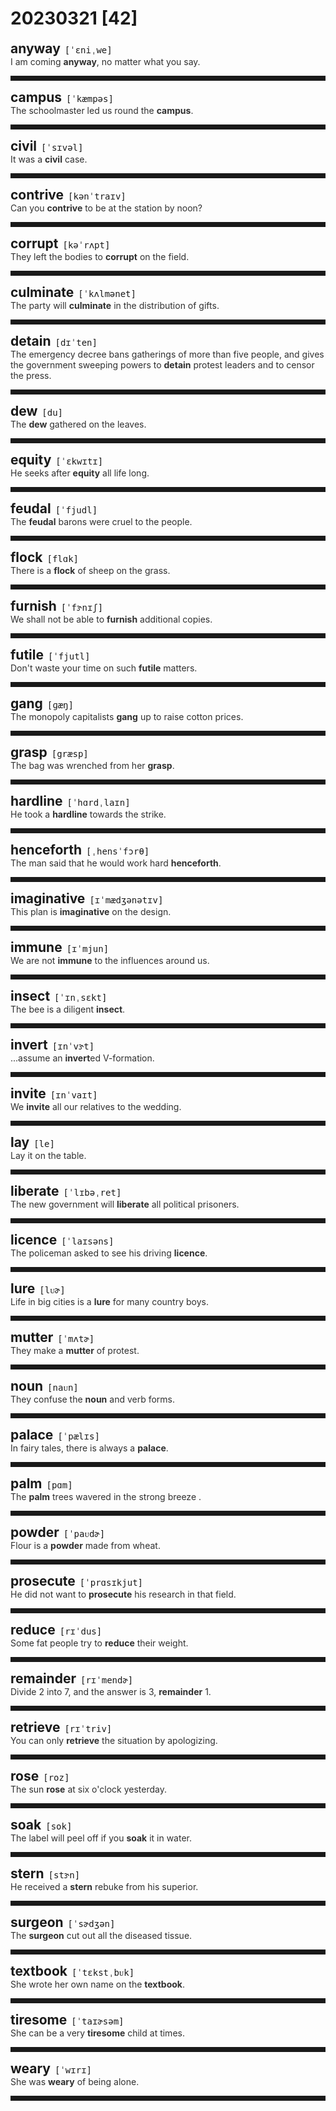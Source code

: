 <style>
/*不显示details的三角符号*/
details > summary::marker {
    display: none;
    content: none;
}
/*去掉外边框*/
details summary{
    outline:none;
    cursor:pointer;/*鼠标放上去之后变成手型*/
}
/*去掉前面默认的小黑三角*/
details summary::-webkit-details-marker{
    display:none; 
}
</style>
# 20230321 [42]  

<div style="display: flex;align-items: baseline;">
    <h2 style="margin-bottom: 0;margin-top: 0">anyway</h2>
    <p style="padding:0 .5em; margin: 0;font-family: monospace;">[ˈɛniˌwe]</p>
    <p class="interpretation_11232" style="display:none ;padding:0 .5em; margin: 0; white-space: nowrap;overflow: hidden;text-overflow: ellipsis;">adv. 不管怎样；无论如何</p>
</div>
<details class="details_11232">
    <summary style="color: #303030;">I am coming <strong>anyway</strong>, no matter what you say.</summary>
    不管你怎么说，我无论如何都要来。
</details>
<hr style="padding-bottom: 0.5em;" />


<div style="display: flex;align-items: baseline;">
    <h2 style="margin-bottom: 0;margin-top: 0">campus</h2>
    <p style="padding:0 .5em; margin: 0;font-family: monospace;">[ˈkæmpəs]</p>
    <p class="interpretation_11232" style="display:none ;padding:0 .5em; margin: 0; white-space: nowrap;overflow: hidden;text-overflow: ellipsis;">n. （大学、学院的）校园</p>
</div>
<details class="details_11232">
    <summary style="color: #303030;">The schoolmaster led us round the <strong>campus</strong>.</summary>
    校长带我们在校园里转了转。
</details>
<hr style="padding-bottom: 0.5em;" />


<div style="display: flex;align-items: baseline;">
    <h2 style="margin-bottom: 0;margin-top: 0">civil</h2>
    <p style="padding:0 .5em; margin: 0;font-family: monospace;">[ˈsɪvəl]</p>
    <p class="interpretation_11232" style="display:none ;padding:0 .5em; margin: 0; white-space: nowrap;overflow: hidden;text-overflow: ellipsis;">adj. 公民的；国内的；民用的；文明的</p>
</div>
<details class="details_11232">
    <summary style="color: #303030;">It was a <strong>civil</strong> case.</summary>
    这是一起民事案件。
</details>
<hr style="padding-bottom: 0.5em;" />


<div style="display: flex;align-items: baseline;">
    <h2 style="margin-bottom: 0;margin-top: 0">contrive</h2>
    <p style="padding:0 .5em; margin: 0;font-family: monospace;">[kənˈtraɪv]</p>
    <p class="interpretation_11232" style="display:none ;padding:0 .5em; margin: 0; white-space: nowrap;overflow: hidden;text-overflow: ellipsis;">v. 图谋；发明；设计；设法做到</p>
</div>
<details class="details_11232">
    <summary style="color: #303030;">Can you <strong>contrive</strong> to be at the station by noon?</summary>
    你能设法在中午前赶到车站吗？
</details>
<hr style="padding-bottom: 0.5em;" />


<div style="display: flex;align-items: baseline;">
    <h2 style="margin-bottom: 0;margin-top: 0">corrupt</h2>
    <p style="padding:0 .5em; margin: 0;font-family: monospace;">[kəˈrʌpt]</p>
    <p class="interpretation_11232" style="display:none ;padding:0 .5em; margin: 0; white-space: nowrap;overflow: hidden;text-overflow: ellipsis;">adj. 腐败的；贪污的；受贿的
v. 使腐败；使堕落；使腐烂</p>
</div>
<details class="details_11232">
    <summary style="color: #303030;">They left the bodies to <strong>corrupt</strong> on the field.</summary>
    他们让尸体在战场上腐烂。
</details>
<hr style="padding-bottom: 0.5em;" />


<div style="display: flex;align-items: baseline;">
    <h2 style="margin-bottom: 0;margin-top: 0">culminate</h2>
    <p style="padding:0 .5em; margin: 0;font-family: monospace;">[ˈkʌlmənet]</p>
    <p class="interpretation_11232" style="display:none ;padding:0 .5em; margin: 0; white-space: nowrap;overflow: hidden;text-overflow: ellipsis;">v. 到达…的顶点；达到高潮；告终</p>
</div>
<details class="details_11232">
    <summary style="color: #303030;">The party will <strong>culminate</strong> in the distribution of gifts.</summary>
    这场聚会将在分发礼物时气氛达到最高潮。
</details>
<hr style="padding-bottom: 0.5em;" />


<div style="display: flex;align-items: baseline;">
    <h2 style="margin-bottom: 0;margin-top: 0">detain</h2>
    <p style="padding:0 .5em; margin: 0;font-family: monospace;">[dɪˈten]</p>
    <p class="interpretation_11232" style="display:none ;padding:0 .5em; margin: 0; white-space: nowrap;overflow: hidden;text-overflow: ellipsis;">v. 扣留；拘押；耽搁</p>
</div>
<details class="details_11232">
    <summary style="color: #303030;">The emergency decree bans gatherings of more than five people, and gives the government sweeping powers to <strong>detain</strong> protest leaders and to censor the press.</summary>
    紧急状态令禁止超过五人的集会，并赋予政府拘留抗议行动领导人和审查媒体的巨大权力。
</details>
<hr style="padding-bottom: 0.5em;" />


<div style="display: flex;align-items: baseline;">
    <h2 style="margin-bottom: 0;margin-top: 0">dew</h2>
    <p style="padding:0 .5em; margin: 0;font-family: monospace;">[du]</p>
    <p class="interpretation_11232" style="display:none ;padding:0 .5em; margin: 0; white-space: nowrap;overflow: hidden;text-overflow: ellipsis;">n. 露；露水</p>
</div>
<details class="details_11232">
    <summary style="color: #303030;">The <strong>dew</strong> gathered on the leaves.</summary>
    露水在叶子上凝结。
</details>
<hr style="padding-bottom: 0.5em;" />


<div style="display: flex;align-items: baseline;">
    <h2 style="margin-bottom: 0;margin-top: 0">equity</h2>
    <p style="padding:0 .5em; margin: 0;font-family: monospace;">[ˈɛkwɪtɪ]</p>
    <p class="interpretation_11232" style="display:none ;padding:0 .5em; margin: 0; white-space: nowrap;overflow: hidden;text-overflow: ellipsis;">n. 公正；资产净值</p>
</div>
<details class="details_11232">
    <summary style="color: #303030;">He seeks after <strong>equity</strong> all life long.</summary>
    他一生都在追求公正。
</details>
<hr style="padding-bottom: 0.5em;" />


<div style="display: flex;align-items: baseline;">
    <h2 style="margin-bottom: 0;margin-top: 0">feudal</h2>
    <p style="padding:0 .5em; margin: 0;font-family: monospace;">[ˈfjudl]</p>
    <p class="interpretation_11232" style="display:none ;padding:0 .5em; margin: 0; white-space: nowrap;overflow: hidden;text-overflow: ellipsis;">adj. 封建的；封建制度的</p>
</div>
<details class="details_11232">
    <summary style="color: #303030;">The <strong>feudal</strong> barons were cruel to the people.</summary>
    封建贵族对人民很残酷。
</details>
<hr style="padding-bottom: 0.5em;" />


<div style="display: flex;align-items: baseline;">
    <h2 style="margin-bottom: 0;margin-top: 0">flock</h2>
    <p style="padding:0 .5em; margin: 0;font-family: monospace;">[flɑk]</p>
    <p class="interpretation_11232" style="display:none ;padding:0 .5em; margin: 0; white-space: nowrap;overflow: hidden;text-overflow: ellipsis;">n. 群
v. 聚集；群集</p>
</div>
<details class="details_11232">
    <summary style="color: #303030;">There is a <strong>flock</strong> of sheep on the grass.</summary>
    草地上有一群羊。
</details>
<hr style="padding-bottom: 0.5em;" />


<div style="display: flex;align-items: baseline;">
    <h2 style="margin-bottom: 0;margin-top: 0">furnish</h2>
    <p style="padding:0 .5em; margin: 0;font-family: monospace;">[ˈfɝnɪʃ]</p>
    <p class="interpretation_11232" style="display:none ;padding:0 .5em; margin: 0; white-space: nowrap;overflow: hidden;text-overflow: ellipsis;">v. 布置家具；配备；供给；提供</p>
</div>
<details class="details_11232">
    <summary style="color: #303030;">We shall not be able to <strong>furnish</strong> additional copies.</summary>
    我们将不能提供额外的副本。
</details>
<hr style="padding-bottom: 0.5em;" />


<div style="display: flex;align-items: baseline;">
    <h2 style="margin-bottom: 0;margin-top: 0">futile</h2>
    <p style="padding:0 .5em; margin: 0;font-family: monospace;">[ˈfjutl]</p>
    <p class="interpretation_11232" style="display:none ;padding:0 .5em; margin: 0; white-space: nowrap;overflow: hidden;text-overflow: ellipsis;">adj. 无用的；徒劳的；没出息的</p>
</div>
<details class="details_11232">
    <summary style="color: #303030;">Don't waste your time on such <strong>futile</strong> matters.</summary>
    不要把时间浪费在这些无用的事情上。
</details>
<hr style="padding-bottom: 0.5em;" />


<div style="display: flex;align-items: baseline;">
    <h2 style="margin-bottom: 0;margin-top: 0">gang</h2>
    <p style="padding:0 .5em; margin: 0;font-family: monospace;">[ɡæŋ]</p>
    <p class="interpretation_11232" style="display:none ;padding:0 .5em; margin: 0; white-space: nowrap;overflow: hidden;text-overflow: ellipsis;">n. 一群；一帮；一伙
v. 成群结队；结成一伙；合伙攻击</p>
</div>
<details class="details_11232">
    <summary style="color: #303030;">The monopoly capitalists <strong>gang</strong> up to raise cotton prices.</summary>
    垄断资本家们串通一气抬高棉花价格。
</details>
<hr style="padding-bottom: 0.5em;" />


<div style="display: flex;align-items: baseline;">
    <h2 style="margin-bottom: 0;margin-top: 0">grasp</h2>
    <p style="padding:0 .5em; margin: 0;font-family: monospace;">[græsp]</p>
    <p class="interpretation_11232" style="display:none ;padding:0 .5em; margin: 0; white-space: nowrap;overflow: hidden;text-overflow: ellipsis;">v. 抓紧；领会
n. 紧抓；领会</p>
</div>
<details class="details_11232">
    <summary style="color: #303030;">The bag was wrenched from her <strong>grasp</strong>.</summary>
    那只包从她紧握的手里被夺了出来。
</details>
<hr style="padding-bottom: 0.5em;" />


<div style="display: flex;align-items: baseline;">
    <h2 style="margin-bottom: 0;margin-top: 0">hardline</h2>
    <p style="padding:0 .5em; margin: 0;font-family: monospace;">[ˈhɑrdˌlaɪn]</p>
    <p class="interpretation_11232" style="display:none ;padding:0 .5em; margin: 0; white-space: nowrap;overflow: hidden;text-overflow: ellipsis;">n. 强硬路线；强硬派
adj. 强硬路线的</p>
</div>
<details class="details_11232">
    <summary style="color: #303030;">He took a <strong>hardline</strong> towards the strike.</summary>
    他对罢工持强硬态度。
</details>
<hr style="padding-bottom: 0.5em;" />


<div style="display: flex;align-items: baseline;">
    <h2 style="margin-bottom: 0;margin-top: 0">henceforth</h2>
    <p style="padding:0 .5em; margin: 0;font-family: monospace;">[ˌhensˈfɔrθ]</p>
    <p class="interpretation_11232" style="display:none ;padding:0 .5em; margin: 0; white-space: nowrap;overflow: hidden;text-overflow: ellipsis;">adv. 从此以后</p>
</div>
<details class="details_11232">
    <summary style="color: #303030;">The man said that he would work hard <strong>henceforth</strong>.</summary>
    那人说从今以后他要努力工作了。
</details>
<hr style="padding-bottom: 0.5em;" />


<div style="display: flex;align-items: baseline;">
    <h2 style="margin-bottom: 0;margin-top: 0">imaginative</h2>
    <p style="padding:0 .5em; margin: 0;font-family: monospace;">[ɪˈmædʒənətɪv]</p>
    <p class="interpretation_11232" style="display:none ;padding:0 .5em; margin: 0; white-space: nowrap;overflow: hidden;text-overflow: ellipsis;">adj. 有想象力的；富于想象的</p>
</div>
<details class="details_11232">
    <summary style="color: #303030;">This plan is <strong>imaginative</strong> on the design.</summary>
    这个计划在构思上很有想象力。
</details>
<hr style="padding-bottom: 0.5em;" />


<div style="display: flex;align-items: baseline;">
    <h2 style="margin-bottom: 0;margin-top: 0">immune</h2>
    <p style="padding:0 .5em; margin: 0;font-family: monospace;">[ɪˈmjun]</p>
    <p class="interpretation_11232" style="display:none ;padding:0 .5em; margin: 0; white-space: nowrap;overflow: hidden;text-overflow: ellipsis;">adj. 免疫的；有免疫力的；不受影响的</p>
</div>
<details class="details_11232">
    <summary style="color: #303030;">We are not <strong>immune</strong> to the influences around us.</summary>
    我们不能不受周围环境的影响。
</details>
<hr style="padding-bottom: 0.5em;" />


<div style="display: flex;align-items: baseline;">
    <h2 style="margin-bottom: 0;margin-top: 0">insect</h2>
    <p style="padding:0 .5em; margin: 0;font-family: monospace;">[ˈɪnˌsɛkt]</p>
    <p class="interpretation_11232" style="display:none ;padding:0 .5em; margin: 0; white-space: nowrap;overflow: hidden;text-overflow: ellipsis;">n. 昆虫</p>
</div>
<details class="details_11232">
    <summary style="color: #303030;">The bee is a diligent <strong>insect</strong>.</summary>
    蜜蜂是勤劳的昆虫。
</details>
<hr style="padding-bottom: 0.5em;" />


<div style="display: flex;align-items: baseline;">
    <h2 style="margin-bottom: 0;margin-top: 0">invert</h2>
    <p style="padding:0 .5em; margin: 0;font-family: monospace;">[ɪnˈvɝt]</p>
    <p class="interpretation_11232" style="display:none ;padding:0 .5em; margin: 0; white-space: nowrap;overflow: hidden;text-overflow: ellipsis;">v. 使倒置；使颠倒</p>
</div>
<details class="details_11232">
    <summary style="color: #303030;">...assume an <strong>invert</strong>ed V-formation.</summary>
    采用反v字形编排。
</details>
<hr style="padding-bottom: 0.5em;" />


<div style="display: flex;align-items: baseline;">
    <h2 style="margin-bottom: 0;margin-top: 0">invite</h2>
    <p style="padding:0 .5em; margin: 0;font-family: monospace;">[ɪnˈvaɪt]</p>
    <p class="interpretation_11232" style="display:none ;padding:0 .5em; margin: 0; white-space: nowrap;overflow: hidden;text-overflow: ellipsis;">v. 邀请；招致</p>
</div>
<details class="details_11232">
    <summary style="color: #303030;">We <strong>invite</strong> all our relatives to the wedding.</summary>
    我们邀请所有的亲戚来参加婚礼。
</details>
<hr style="padding-bottom: 0.5em;" />


<div style="display: flex;align-items: baseline;">
    <h2 style="margin-bottom: 0;margin-top: 0">lay</h2>
    <p style="padding:0 .5em; margin: 0;font-family: monospace;">[le]</p>
    <p class="interpretation_11232" style="display:none ;padding:0 .5em; margin: 0; white-space: nowrap;overflow: hidden;text-overflow: ellipsis;">v. 放置；安放；下蛋
adj. 外行的；非专业的
v. 躺；“lie”的过去式</p>
</div>
<details class="details_11232">
    <summary style="color: #303030;">Lay it on the table.</summary>
    把它放在桌上。
</details>
<hr style="padding-bottom: 0.5em;" />


<div style="display: flex;align-items: baseline;">
    <h2 style="margin-bottom: 0;margin-top: 0">liberate</h2>
    <p style="padding:0 .5em; margin: 0;font-family: monospace;">[ˈlɪbəˌret]</p>
    <p class="interpretation_11232" style="display:none ;padding:0 .5em; margin: 0; white-space: nowrap;overflow: hidden;text-overflow: ellipsis;">v. 解放；释放</p>
</div>
<details class="details_11232">
    <summary style="color: #303030;">The new government will <strong>liberate</strong> all political prisoners.</summary>
    新政府将释放所有的政治犯。
</details>
<hr style="padding-bottom: 0.5em;" />


<div style="display: flex;align-items: baseline;">
    <h2 style="margin-bottom: 0;margin-top: 0">licence</h2>
    <p style="padding:0 .5em; margin: 0;font-family: monospace;">[ˈlaɪsəns]</p>
    <p class="interpretation_11232" style="display:none ;padding:0 .5em; margin: 0; white-space: nowrap;overflow: hidden;text-overflow: ellipsis;">n. 许可证；执照（license的英式写法）</p>
</div>
<details class="details_11232">
    <summary style="color: #303030;">The policeman asked to see his driving <strong>licence</strong>.</summary>
    警察要求看他的驾驶执照。
</details>
<hr style="padding-bottom: 0.5em;" />


<div style="display: flex;align-items: baseline;">
    <h2 style="margin-bottom: 0;margin-top: 0">lure</h2>
    <p style="padding:0 .5em; margin: 0;font-family: monospace;">[lᴜɚ]</p>
    <p class="interpretation_11232" style="display:none ;padding:0 .5em; margin: 0; white-space: nowrap;overflow: hidden;text-overflow: ellipsis;">v. 吸引；诱惑；引诱
n. 诱惑；诱饵；吸引力</p>
</div>
<details class="details_11232">
    <summary style="color: #303030;">Life in big cities is a <strong>lure</strong> for many country boys.</summary>
    大城市的生活吸引着许多乡下小伙子。
</details>
<hr style="padding-bottom: 0.5em;" />


<div style="display: flex;align-items: baseline;">
    <h2 style="margin-bottom: 0;margin-top: 0">mutter</h2>
    <p style="padding:0 .5em; margin: 0;font-family: monospace;">[ˈmʌtɚ]</p>
    <p class="interpretation_11232" style="display:none ;padding:0 .5em; margin: 0; white-space: nowrap;overflow: hidden;text-overflow: ellipsis;">v. 咕哝地抱怨；嘀咕
n. 咕哝地抱怨；嘀咕</p>
</div>
<details class="details_11232">
    <summary style="color: #303030;">They make a <strong>mutter</strong> of protest.</summary>
    他们低声抗议了一下。
</details>
<hr style="padding-bottom: 0.5em;" />


<div style="display: flex;align-items: baseline;">
    <h2 style="margin-bottom: 0;margin-top: 0">noun</h2>
    <p style="padding:0 .5em; margin: 0;font-family: monospace;">[naᴜn]</p>
    <p class="interpretation_11232" style="display:none ;padding:0 .5em; margin: 0; white-space: nowrap;overflow: hidden;text-overflow: ellipsis;">n. 名词</p>
</div>
<details class="details_11232">
    <summary style="color: #303030;">They confuse the <strong>noun</strong> and verb forms.</summary>
    他们弄混名词和动词形式。
</details>
<hr style="padding-bottom: 0.5em;" />


<div style="display: flex;align-items: baseline;">
    <h2 style="margin-bottom: 0;margin-top: 0">palace</h2>
    <p style="padding:0 .5em; margin: 0;font-family: monospace;">[ˈpælɪs]</p>
    <p class="interpretation_11232" style="display:none ;padding:0 .5em; margin: 0; white-space: nowrap;overflow: hidden;text-overflow: ellipsis;">n. 宫殿；王宫</p>
</div>
<details class="details_11232">
    <summary style="color: #303030;">In fairy tales, there is always a <strong>palace</strong>.</summary>
    童话故事里总有一座宫殿。
</details>
<hr style="padding-bottom: 0.5em;" />


<div style="display: flex;align-items: baseline;">
    <h2 style="margin-bottom: 0;margin-top: 0">palm</h2>
    <p style="padding:0 .5em; margin: 0;font-family: monospace;">[pɑm]</p>
    <p class="interpretation_11232" style="display:none ;padding:0 .5em; margin: 0; white-space: nowrap;overflow: hidden;text-overflow: ellipsis;">n. 手掌；手心；棕榈</p>
</div>
<details class="details_11232">
    <summary style="color: #303030;">The <strong>palm</strong> trees wavered in the strong breeze .</summary>
    棕榈树在强风中摇摆。
</details>
<hr style="padding-bottom: 0.5em;" />


<div style="display: flex;align-items: baseline;">
    <h2 style="margin-bottom: 0;margin-top: 0">powder</h2>
    <p style="padding:0 .5em; margin: 0;font-family: monospace;">[ˈpaᴜdɚ]</p>
    <p class="interpretation_11232" style="display:none ;padding:0 .5em; margin: 0; white-space: nowrap;overflow: hidden;text-overflow: ellipsis;">n. 粉末；粉
v. 搽粉于；使成粉末</p>
</div>
<details class="details_11232">
    <summary style="color: #303030;">Flour is a <strong>powder</strong> made from wheat.</summary>
    面粉是用小麦磨成的粉。
</details>
<hr style="padding-bottom: 0.5em;" />


<div style="display: flex;align-items: baseline;">
    <h2 style="margin-bottom: 0;margin-top: 0">prosecute</h2>
    <p style="padding:0 .5em; margin: 0;font-family: monospace;">[ˈprɑsɪkjut]</p>
    <p class="interpretation_11232" style="display:none ;padding:0 .5em; margin: 0; white-space: nowrap;overflow: hidden;text-overflow: ellipsis;">v. 起诉；控告；检举；指控；继续从事</p>
</div>
<details class="details_11232">
    <summary style="color: #303030;">He did not want to <strong>prosecute</strong> his research in that field.</summary>
    他不想继续在那个领域的研究。
</details>
<hr style="padding-bottom: 0.5em;" />


<div style="display: flex;align-items: baseline;">
    <h2 style="margin-bottom: 0;margin-top: 0">reduce</h2>
    <p style="padding:0 .5em; margin: 0;font-family: monospace;">[rɪˈdus]</p>
    <p class="interpretation_11232" style="display:none ;padding:0 .5em; margin: 0; white-space: nowrap;overflow: hidden;text-overflow: ellipsis;">v. 减少；降低；减量</p>
</div>
<details class="details_11232">
    <summary style="color: #303030;">Some fat people try to <strong>reduce</strong> their weight.</summary>
    有些肥胖人设法减肥。
</details>
<hr style="padding-bottom: 0.5em;" />


<div style="display: flex;align-items: baseline;">
    <h2 style="margin-bottom: 0;margin-top: 0">remainder</h2>
    <p style="padding:0 .5em; margin: 0;font-family: monospace;">[rɪˈmendɚ]</p>
    <p class="interpretation_11232" style="display:none ;padding:0 .5em; margin: 0; white-space: nowrap;overflow: hidden;text-overflow: ellipsis;">n. 剩余物；其余的人；余数
v. 廉价出售</p>
</div>
<details class="details_11232">
    <summary style="color: #303030;">Divide 2 into 7, and the answer is 3, <strong>remainder</strong> 1.</summary>
    7 除以 2，商3余 1。
</details>
<hr style="padding-bottom: 0.5em;" />


<div style="display: flex;align-items: baseline;">
    <h2 style="margin-bottom: 0;margin-top: 0">retrieve</h2>
    <p style="padding:0 .5em; margin: 0;font-family: monospace;">[rɪˈtriv]</p>
    <p class="interpretation_11232" style="display:none ;padding:0 .5em; margin: 0; white-space: nowrap;overflow: hidden;text-overflow: ellipsis;">v. 取回；重新获得；检索数据</p>
</div>
<details class="details_11232">
    <summary style="color: #303030;">You can only <strong>retrieve</strong> the situation by apologizing.</summary>
    你只有道歉才能挽回这个局面。
</details>
<hr style="padding-bottom: 0.5em;" />


<div style="display: flex;align-items: baseline;">
    <h2 style="margin-bottom: 0;margin-top: 0">rose</h2>
    <p style="padding:0 .5em; margin: 0;font-family: monospace;">[roz]</p>
    <p class="interpretation_11232" style="display:none ;padding:0 .5em; margin: 0; white-space: nowrap;overflow: hidden;text-overflow: ellipsis;">n. 玫瑰
v. 上升；提高；“rise”的过去式</p>
</div>
<details class="details_11232">
    <summary style="color: #303030;">The sun <strong>rose</strong> at six o'clock yesterday.</summary>
    昨天太阳在六点升起。
</details>
<hr style="padding-bottom: 0.5em;" />


<div style="display: flex;align-items: baseline;">
    <h2 style="margin-bottom: 0;margin-top: 0">soak</h2>
    <p style="padding:0 .5em; margin: 0;font-family: monospace;">[sok]</p>
    <p class="interpretation_11232" style="display:none ;padding:0 .5em; margin: 0; white-space: nowrap;overflow: hidden;text-overflow: ellipsis;">v. 使浸透；吸入 
n. 浸泡</p>
</div>
<details class="details_11232">
    <summary style="color: #303030;">The label will peel off if you <strong>soak</strong> it in water.</summary>
    标签用水浸湿即可脱落。
</details>
<hr style="padding-bottom: 0.5em;" />


<div style="display: flex;align-items: baseline;">
    <h2 style="margin-bottom: 0;margin-top: 0">stern</h2>
    <p style="padding:0 .5em; margin: 0;font-family: monospace;">[stɝn]</p>
    <p class="interpretation_11232" style="display:none ;padding:0 .5em; margin: 0; white-space: nowrap;overflow: hidden;text-overflow: ellipsis;">adj. 严厉的，严格的；苛刻的
n. 船尾</p>
</div>
<details class="details_11232">
    <summary style="color: #303030;">He received a <strong>stern</strong> rebuke from his superior.</summary>
    他受到上司的严厉斥责。
</details>
<hr style="padding-bottom: 0.5em;" />


<div style="display: flex;align-items: baseline;">
    <h2 style="margin-bottom: 0;margin-top: 0">surgeon</h2>
    <p style="padding:0 .5em; margin: 0;font-family: monospace;">[ˈsɚdʒən]</p>
    <p class="interpretation_11232" style="display:none ;padding:0 .5em; margin: 0; white-space: nowrap;overflow: hidden;text-overflow: ellipsis;">n. 外科医生</p>
</div>
<details class="details_11232">
    <summary style="color: #303030;">The <strong>surgeon</strong> cut out all the diseased tissue.</summary>
    外科大夫把病变组织都切除掉。
</details>
<hr style="padding-bottom: 0.5em;" />


<div style="display: flex;align-items: baseline;">
    <h2 style="margin-bottom: 0;margin-top: 0">textbook</h2>
    <p style="padding:0 .5em; margin: 0;font-family: monospace;">[ˈtɛkstˌbᴜk]</p>
    <p class="interpretation_11232" style="display:none ;padding:0 .5em; margin: 0; white-space: nowrap;overflow: hidden;text-overflow: ellipsis;">n. 教材；教科书；课本</p>
</div>
<details class="details_11232">
    <summary style="color: #303030;">She wrote her own name on the <strong>textbook</strong>.</summary>
    她将她自己的名字写在课本上。
</details>
<hr style="padding-bottom: 0.5em;" />


<div style="display: flex;align-items: baseline;">
    <h2 style="margin-bottom: 0;margin-top: 0">tiresome</h2>
    <p style="padding:0 .5em; margin: 0;font-family: monospace;">[ˈtaɪɚsəm]</p>
    <p class="interpretation_11232" style="display:none ;padding:0 .5em; margin: 0; white-space: nowrap;overflow: hidden;text-overflow: ellipsis;">adj. 讨厌的；令人厌烦的</p>
</div>
<details class="details_11232">
    <summary style="color: #303030;">She can be a very <strong>tiresome</strong> child at times.</summary>
    她有时是个很烦人的孩子。
</details>
<hr style="padding-bottom: 0.5em;" />


<div style="display: flex;align-items: baseline;">
    <h2 style="margin-bottom: 0;margin-top: 0">weary</h2>
    <p style="padding:0 .5em; margin: 0;font-family: monospace;">[ˈwɪrɪ]</p>
    <p class="interpretation_11232" style="display:none ;padding:0 .5em; margin: 0; white-space: nowrap;overflow: hidden;text-overflow: ellipsis;">adj. 疲倦的；厌烦的
v. （使）厌倦；厌烦</p>
</div>
<details class="details_11232">
    <summary style="color: #303030;">She was <strong>weary</strong> of being alone.</summary>
    她厌倦了独处。
</details>
<hr style="padding-bottom: 0.5em;" />

<script>
const details = document.querySelectorAll('.details_11232');
const translates = document.querySelectorAll('.interpretation_11232');

details.forEach((item, index) => item.addEventListener('toggle', () => {
    if (item.open) {
        translates[index].style.display = 'block';
    } else translates[index].style.display = 'none';
}));
</script>

